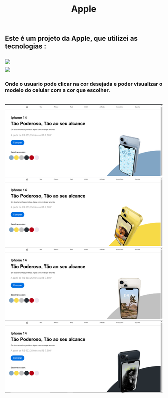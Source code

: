 <h1 align="center">Apple</h1>
<br>
<h2>Este é um projeto da Apple, que utilizei as tecnologias :
  <br>

  <br>
  <img src="https://img.shields.io/badge/CSS3-1572B6?style=for-the-badge&logo=css3&logoColor=white">
  <br>
  <img src="https://img.shields.io/badge/JavaScript-F7DF1E?style=for-the-badge&logo=javascript&logoColor=black">
  <br>
  
<h3>Onde o usuario pode clicar na cor desejada e poder visualizar o modelo 
do celular com a cor que escolher.</h3>
<br>
  
  <img src="https://raw.githubusercontent.com/JuFreitas95/Apple/b8b7dd2e9b9cd83d872f526697e5128c24c87795/img/desktop1.png">
  <br>
<img src="https://raw.githubusercontent.com/JuFreitas95/Apple/b8b7dd2e9b9cd83d872f526697e5128c24c87795/img/desktop2.png">
  <br>
  <img src="https://raw.githubusercontent.com/JuFreitas95/Apple/b8b7dd2e9b9cd83d872f526697e5128c24c87795/img/desktop3.png"
       <br>
  <img src="https://raw.githubusercontent.com/JuFreitas95/Apple/b8b7dd2e9b9cd83d872f526697e5128c24c87795/img/desktop4.png">
  <br>



